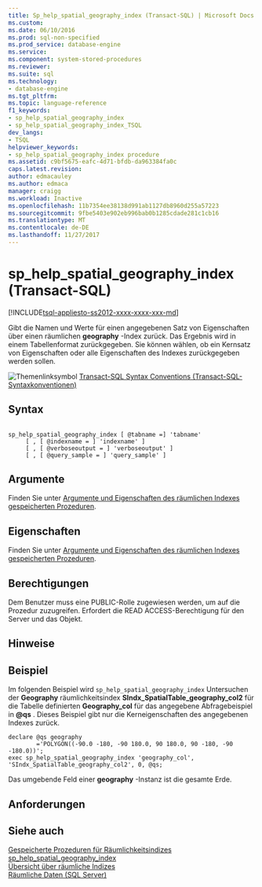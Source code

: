 ```yaml
---
title: Sp_help_spatial_geography_index (Transact-SQL) | Microsoft Docs
ms.custom: 
ms.date: 06/10/2016
ms.prod: sql-non-specified
ms.prod_service: database-engine
ms.service: 
ms.component: system-stored-procedures
ms.reviewer: 
ms.suite: sql
ms.technology:
- database-engine
ms.tgt_pltfrm: 
ms.topic: language-reference
f1_keywords:
- sp_help_spatial_geography_index
- sp_help_spatial_geography_index_TSQL
dev_langs:
- TSQL
helpviewer_keywords:
- sp_help_spatial_geography_index procedure
ms.assetid: c9bf5675-eafc-4d71-bfdb-da963384fa0c
caps.latest.revision: 
author: edmacauley
ms.author: edmaca
manager: craigg
ms.workload: Inactive
ms.openlocfilehash: 11b7354ee38138d991ab1127db8960d255a57223
ms.sourcegitcommit: 9fbe5403e902eb996bab0b1285cdade281c1cb16
ms.translationtype: MT
ms.contentlocale: de-DE
ms.lasthandoff: 11/27/2017
---
```

# <a name="sphelpspatialgeographyindex-transact-sql"></a>sp_help_spatial_geography_index (Transact-SQL)
[!INCLUDE[tsql-appliesto-ss2012-xxxx-xxxx-xxx-md](../../includes/tsql-appliesto-ss2012-xxxx-xxxx-xxx-md.md)]

  Gibt die Namen und Werte für einen angegebenen Satz von Eigenschaften über einen räumlichen **geography** -Index zurück. Das Ergebnis wird in einem Tabellenformat zurückgegeben. Sie können wählen, ob ein Kernsatz von Eigenschaften oder alle Eigenschaften des Indexes zurückgegeben werden sollen.  
  
 ![Themenlinksymbol](../../database-engine/configure-windows/media/topic-link.gif "Topic link icon") [Transact-SQL Syntax Conventions (Transact-SQL-Syntaxkonventionen)](../../t-sql/language-elements/transact-sql-syntax-conventions-transact-sql.md)  
  
## <a name="syntax"></a>Syntax  
  
```  
  
sp_help_spatial_geography_index [ @tabname =] 'tabname'   
     [ , [ @indexname = ] 'indexname' ]   
     [ , [ @verboseoutput = ] 'verboseoutput' ]   
     [ , [ @query_sample = ] 'query_sample' ]   
```  
  
## <a name="arguments"></a>Argumente  
 Finden Sie unter [Argumente und Eigenschaften des räumlichen Indexes gespeicherten Prozeduren](../../relational-databases/system-stored-procedures/spatial-index-stored-procedures-arguments-and-properties.md).  
  
## <a name="properties"></a>Eigenschaften  
 Finden Sie unter [Argumente und Eigenschaften des räumlichen Indexes gespeicherten Prozeduren](../../relational-databases/system-stored-procedures/spatial-index-stored-procedures-arguments-and-properties.md).  
  
## <a name="permissions"></a>Berechtigungen  
 Dem Benutzer muss eine PUBLIC-Rolle zugewiesen werden, um auf die Prozedur zuzugreifen. Erfordert die READ ACCESS-Berechtigung für den Server und das Objekt.  
  
## <a name="remarks"></a>Hinweise  
  
## <a name="example"></a>Beispiel  
 Im folgenden Beispiel wird `sp_help_spatial_geography_index` Untersuchen der **Geography** räumlichkeitsindex **SIndx_SpatialTable_geography_col2** für die Tabelle definierten **Geography_col** für das angegebene Abfragebeispiel in  **@qs** . Dieses Beispiel gibt nur die Kerneigenschaften des angegebenen Indexes zurück.  
  
```  
declare @qs geography  
        ='POLYGON((-90.0 -180, -90 180.0, 90 180.0, 90 -180, -90 -180.0))';  
exec sp_help_spatial_geography_index 'geography_col', 'SIndx_SpatialTable_geography_col2', 0, @qs;  
```  
  
 Das umgebende Feld einer **geography** -Instanz ist die gesamte Erde.  
  
## <a name="requirements"></a>Anforderungen  
  
## <a name="see-also"></a>Siehe auch  
 [Gespeicherte Prozeduren für Räumlichkeitsindizes](http://msdn.microsoft.com/library/1be0f34e-3d5a-4a1f-9299-bd482362ec7a)   
 [sp_help_spatial_geography_index](../../relational-databases/system-stored-procedures/sp-help-spatial-geography-index-transact-sql.md)   
 [Übersicht über räumliche Indizes](../../relational-databases/spatial/spatial-indexes-overview.md)   
 [Räumliche Daten &#40;SQL Server&#41;](../../relational-databases/spatial/spatial-data-sql-server.md)  
  
  
